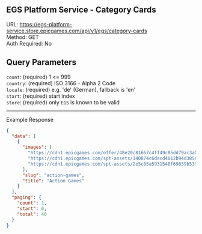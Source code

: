 ## EGS Platform Service - Category Cards

URL: https://egs-platform-service.store.epicgames.com/api/v1/egs/category-cards \
Method: GET \
Auth Required: No

## Query Parameters

`count`: (required) 1 <= 999 <br/>
`country`: (required) ISO 3166 - Alpha 2 Code <br/>
`locale`: (required) e.g. 'de' (German), fallback is 'en' <br/>
`start`: (required) start index <br/>
`store`: (required) only `EGS` is known to be valid

---

Example Response

```json
{
  "data": [
    {
      "images": [
        "https://cdn1.epicgames.com/offer/48e20c81667c4ff49c85dd79ac3a01b0/EGS_Redfall_ArkaneStudios_S2_1200x1600-2f567c0dbf7e69015b741fc9b52c8b91_1200x1600-2f567c0dbf7e69015b741fc9b52c8b91",
        "https://cdn1.epicgames.com/spt-assets/140874c6dacd4012b94d3858a64091bc/rice-cj0l8.png",
        "https://cdn1.epicgames.com/spt-assets/2e5c85a5931548f69839b539d214ef81/city-of-beats-13s3n.jpg"
      ],
      "slug": "action-games",
      "title": "Action Games"
    }
  ],
  "paging": {
    "count": 1,
    "start": 0,
    "total": 40
  }
}
```
